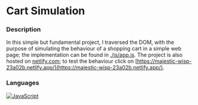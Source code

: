 # Cart Simulation

### Description

In this simple but fundamental project, I traversed the DOM, with the purpose of simulating the behaviour of a shopping cart in a simple web page; the implementation can be found in [./js/app.js](./js/app.js). The project is also hosted on [netlify.com](https://www.netlify.com/); to test the behaviour click on [https://majestic-wisp-23a02b.netlify.app/](https://majestic-wisp-23a02b.netlify.app/).

### Languages
[![JavaScript](https://img.shields.io/badge/JavaScript-F7DF1E?style=for-the-badge&logo=javascript&logoColor=white&labelColor=101010)]()